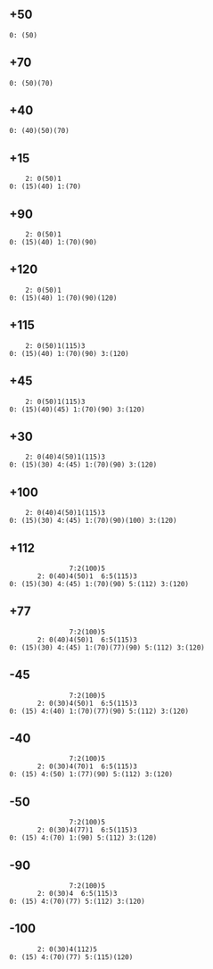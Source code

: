 ## +50
    0: (50)

## +70
    0: (50)(70)

## +40 
    0: (40)(50)(70)

## +15
        2: 0(50)1
    0: (15)(40) 1:(70)

## +90
        2: 0(50)1
    0: (15)(40) 1:(70)(90)

## +120
        2: 0(50)1
    0: (15)(40) 1:(70)(90)(120)

## +115
        2: 0(50)1(115)3
    0: (15)(40) 1:(70)(90) 3:(120)

## +45
        2: 0(50)1(115)3
    0: (15)(40)(45) 1:(70)(90) 3:(120)

## +30
        2: 0(40)4(50)1(115)3
    0: (15)(30) 4:(45) 1:(70)(90) 3:(120)

## +100
        2: 0(40)4(50)1(115)3
    0: (15)(30) 4:(45) 1:(70)(90)(100) 3:(120)

## +112
                   7:2(100)5
           2: 0(40)4(50)1  6:5(115)3
    0: (15)(30) 4:(45) 1:(70)(90) 5:(112) 3:(120)

## +77
                   7:2(100)5
           2: 0(40)4(50)1  6:5(115)3
    0: (15)(30) 4:(45) 1:(70)(77)(90) 5:(112) 3:(120)

## -45
                   7:2(100)5
           2: 0(30)4(50)1  6:5(115)3
    0: (15) 4:(40) 1:(70)(77)(90) 5:(112) 3:(120)

## -40
                   7:2(100)5
           2: 0(30)4(70)1  6:5(115)3
    0: (15) 4:(50) 1:(77)(90) 5:(112) 3:(120)

## -50
                   7:2(100)5
           2: 0(30)4(77)1  6:5(115)3
    0: (15) 4:(70) 1:(90) 5:(112) 3:(120)

## -90
                   7:2(100)5
           2: 0(30)4  6:5(115)3
    0: (15) 4:(70)(77) 5:(112) 3:(120)

## -100
           2: 0(30)4(112)5
    0: (15) 4:(70)(77) 5:(115)(120)
